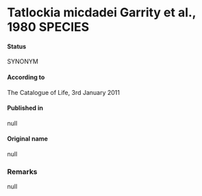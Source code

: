 # Tatlockia micdadei Garrity et al., 1980 SPECIES

#### Status
SYNONYM

#### According to
The Catalogue of Life, 3rd January 2011

#### Published in
null

#### Original name
null

### Remarks
null